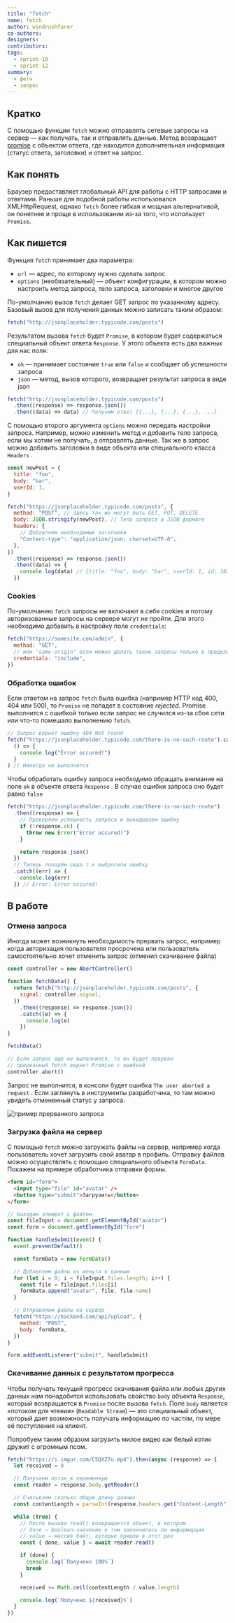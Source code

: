 ```yaml
---
title: "fetch"
name: fetch
author: windrushfarer
co-authors:
designers:
contributors:
tags:
  - sprint-10
  - sprint-12
summary:
  - фетч
  - запрос
---
```


## Кратко

С помощью функции `fetch` можно отправлять сетевые запросы на сервер — как получать, так и отправлять данные. Метод возвращает [promise](/js/long/promise) с объектом ответа, где находится дополнительная информация (статус ответа, заголовки) и ответ на запрос.

## Как понять

Браузер предоставляет глобальный API для работы с HTTP запросами и ответами. Раньше для подобной работы использовался XMLHttpRequest, однако `fetch` более гибкая и мощная альтернативой, он понятнее и проще в использовании из-за того, что использует `Promise`.

## Как пишется

Функция `fetch` принимает два параметра:

- `url` — адрес, по которому нужно сделать запрос
- `options` (необязательный) — объект конфигурации, в котором можно настроить метод запроса, тело запроса, заголовки и многое другое

По-умолчанию вызов `fetch` делает GET запрос по указанному адресу. Базовый вызов для получения данных можно записать таким образом:

```js
fetch("http://jsonplaceholder.typicode.com/posts")
```

Результатом вызова `fetch` будет `Promise`, в котором будет содержаться специальный объект ответа `Response`. У этого объекта есть два важных для нас поля:

- `ok` — принимает состояние `true` или `false` и сообщает об успешности запроса
- `json` — метод, вызов которого, возвращает результат запроса в виде json

```js
fetch("http://jsonplaceholder.typicode.com/posts")
  .then((response) => response.json())
  .then((data) => data) // Получим ответ [{...}, {...}, {...}, ...]
```

С помощью второго аргумента `options` можно передать настройки запроса. Например, можно изменить метод и добавить тело запроса, если мы хотим не получать, а отправлять данные. Так же в запрос можно добавить заголовки в виде объекта или специального класса `Headers` .

```js
const newPost = {
  title: "foo",
  body: "bar",
  userId: 1,
}

fetch("https://jsonplaceholder.typicode.com/posts", {
  method: "POST", // Здесь так же могут быть GET, PUT, DELETE
  body: JSON.stringify(newPost), // Тело запроса в JSON формате
  headers: {
    // Добавляем необходимые заголовки
    "Content-type": "application/json; charset=UTF-8",
  },
})
  .then((response) => response.json())
  .then((data) => {
    console.log(data) // {title: "foo", body: "bar", userId: 1, id: 101}
  })
```

### Cookies

По-умолчанию `fetch` запросы не включают в себя cookies и потому авторизованные запросы на сервере могут не пройти. Для этого необходимо добавить в настройку поле `credentials`:

```js
fetch("https://somesite.com/admin", {
  method: "GET",
  // или 'same-origin' если можно делать такие запросы только в пределах этого домена
  credentials: "include",
})
```

### Обработка ошибок

Если ответом на запрос `fetch` была ошибка (например HTTP код 400, 404 или 500), то `Promise` не попадет в состояние _rejected_. Promise выполнится с ошибкой только если запрос не случился из-за сбоя сети или что-то помешало выполнению `fetch`.

```js
// Запрос вернет ошибку 404 Not Found
fetch("https://jsonplaceholder.typicode.com/there-is-no-such-route").catch(
  () => {
    console.log("Error occured!")
  }
) // Никогда не выполнится
```

Чтобы обработать ошибку запроса необходимо обращать внимание на поле `ok` в объекте ответа `Response` . В случае ошибки запроса оно будет равно `false`

```js
fetch("https://jsonplaceholder.typicode.com/there-is-no-such-route")
  .then((response) => {
    // Проверяем успешность запроса и выкидываем ошибку
    if (!response.ok) {
      throw new Error("Error occured!")
    }

    return response.json()
  })
  // Теперь попадём сюда т.к выбросили ошибку
  .catch((err) => {
    console.log(err)
  }) // Error: Error occured!
```

## В работе

### Отмена запроса

Иногда может возникнуть необходимость прервать запрос, например когда авторизация пользователя просрочена или пользователь самостоятельно хочет отменить запрос (отменил скачивание файла)

```js
const controller = new AbortController()

function fetchData() {
  return fetch("http://jsonplaceholder.typicode.com/posts", {
    signal: controller.signal,
  })
    .then((response) => response.json())
    .catch((e) => {
      console.log(e)
    })
}

fetchData()

// Если запрос еще не выполнился, то он будет прерван
// прерванный fetch вернет Promise с ошибкой
controller.abort()
```

Запрос не выполнится, в консоли будет ошибка `The user aborted a request` . Если заглянуть в инструменты разработчика, то там можно увидеть отмененный статус у запроса.

![пример прерванного запроса](/assets/images/posts/js/fetch/cancelled.png)

### Загрузка файла на сервер

С помощью `fetch` можно загружать файлы на сервер, например когда пользователь хочет загрузить свой аватар в профиль. Отправку файлов можно осуществлять с помощью специального объекта `FormData`. Покажем на примере обработчика отправки формы.

```html
<form id="form">
  <input type="file" id="avatar" />
  <button type="submit">Загрузить</button>
</form>
```

```js
// Находим элемент с файлом
const fileInput = document.getElementById("avatar")
const form = document.getElementById("form")

function handleSubmit(event) {
  event.preventDefault()

  const formData = new FormData()

  // Добавляем файлы из ипнута к данным
  for (let i = 0; i < fileInput.files.length; i++) {
    const file = fileInput.files[i]
    formData.append("avatar", file, file.name)
  }

  // Отправляем файлы на сервер
  fetch("https://backend.com/api/upload", {
    method: "POST",
    body: formData,
  })
}

form.addEventListener("submit", handleSubmit)
```

### Скачивание данных с результатом прогресса

Чтобы получать текущий прогресс скачивания файла или любых других данных нам понадобится использовать свойство `body` объекта `Response`, который возвращается в `Promise` после вызова `fetch`. Поле `body` является «потоком для чтения» (`Readable Stream`) — это специальный объект, который дает возможность получать информацию по частям, по мере её поступления на клиент.

Попробуем таким образом загрузить милое видео как белый котик дружит с огромным псом.

```js
fetch("https://i.imgur.com/C5QXZ7u.mp4").then(async (response) => {
  let received = 0

  // Получаем поток в переменную
  const reader = response.body.getReader()

  // Считываем сколько общую длину данных
  const contentLength = parseInt(response.headers.get("Content-Length"), 10)

  while (true) {
    // После вызова read() возвращается объект, в котором
    // done — boolean-значение о том закончилась ли информарция
    // value — массив байт, которые пришли в этот раз
    const { done, value } = await reader.read()

    if (done) {
      console.log(`Получено 100%`)
      break
    }

    received += Math.ceil(contentLength / value.length)

    console.log(`Получено ${received}%`)
  }
})
```
